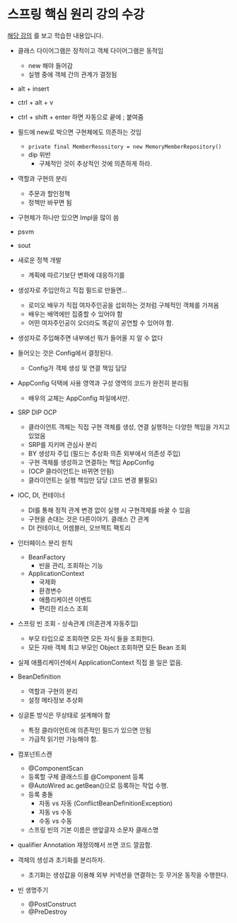 # 스프링 핵심 원리 강의 수강

[해당 강의](https://www.inflearn.com/course/%EC%8A%A4%ED%94%84%EB%A7%81-%ED%95%B5%EC%8B%AC-%EC%9B%90%EB%A6%AC-%EA%B8%B0%EB%B3%B8%ED%8E%B8)
를 보고 학습한 내용입니다.

- 클래스 다이어그램은 정적이고 객체 다이어그램은 동적임
    - new 해야 들어감
    - 실행 중에 객체 간의 관계가 결정됨
- alt + insert
- ctrl + alt + v
- ctrl + shift + enter 하면 자동으로 끝에 ; 붙여줌
- 필드에 new로 박으면 구현체에도 의존하는 것임
    - `private final MemberResository = new MemoryMemberRepository()`
    - dip 위반
        - 구체적인 것이 추상적인 것에 의존하게 하라.
- 역할과 구현의 분리
    - 주문과 할인정책
    - 정책만 바꾸면 됨
- 구현체가 하나만 있으면 Impl을 많이 씀
- psvm
- sout


- 새로운 정책 개발
    - 계획에 따르기보단 변화에 대응하기를
- 생성자로 주입안하고 직접 필드로 만들면...
    - 로미오 배우가 직접 여자주인공을 섭외하는 것처럼 구체적인 객체를 가져옴
    - 배우는 배역에만 집중할 수 있어야 함
    - 어떤 여자주인공이 오더라도 똑같이 공연할 수 있어야 함.
- 생성자로 주입해주면 내부에선 뭐가 들어올 지 알 수 없다
- 들어오는 것은 Config에서 결정된다.
    - Config가 객체 생성 및 연결 책임 담당
- AppConfig 덕택에 사용 영역과 구성 영역의 코드가 완전히 분리됨
    - 배우의 교체는 AppConfig 파일에서만.

- SRP DIP OCP
    - 클라이언트 객체는 직접 구현 객체를 생성, 연결 실행하는 다양한 책임을 가지고 있었음
    - SRP를 지키며 관심사 분리
    - BY 생성자 주입 (필드는 추상화 의존 외부에서 의존성 주입)
    - 구현 객체를 생성하고 연결하는 책임 AppConfig
    - (OCP 클라이언트는 바뀌면 안됨)
    - 클라이언트는 실행 책임만 담당 (코드 변경 불필요)
- IOC, DI, 컨테이너
    - DI를 통해 정적 관계 변경 없이 실행 시 구현객체를 바꿀 수 있음
    - 구현을 손대는 것은 다른이야기. 클래스 간 관계
    - DI 컨테이너, 어셈블러, 오브젝트 팩토리

- 인터페이스 분리 원칙
    - BeanFactory
        - 빈을 관리, 조회하는 기능
    - ApplicationContext
        - 국제화
        - 환경변수
        - 애플리케이션 이벤트
        - 편리한 리소스 조회
- 스프링 빈 조회 - 상속관계 (의존관계 자동주입)
    - 부모 타입으로 조회하면 모든 자식 들을 조회한다.
    - 모든 자바 객체 최고 부모인 Object 조회하면 모든 Bean 조회

- 실제 애플리케이션에서 ApplicationContext 직접 쓸 일은 없음.
- BeanDefinition
    - 역할과 구현의 분리
    - 설정 메타정보 추상화
- 싱글톤 방식은 무상태로 설계해야 함
    - 특정 클라이언트에 의존적인 필드가 있으면 안됨
    - 가급적 읽기만 가능해야 함.
- 컴포넌트스캔
    - @ComponentScan
    - 등록할 구체 클래스드를 @Component 등록
    - @AutoWired ac.getBean()으로 등록하는 작업 수행.
    - 등록 충돌
        - 자동 vs 자동 (ConflictBeanDefinitionException)
        - 자동 vs 수동
        - 수동 vs 수동
    - 스프링 빈의 기본 이름은 맨앞글자 소문자 클래스명
- qualifier Annotation 재정의해서 쓰면 코드 깔끔함.
- 객체의 생성과 초기화를 분리하자.
    - 초기화는 생성값을 이용해 외부 커넥션을 연결하는 듯 무거운 동작을 수행한다.
    
- 빈 생명주기
     - @PostConstruct
     - @PreDestroy